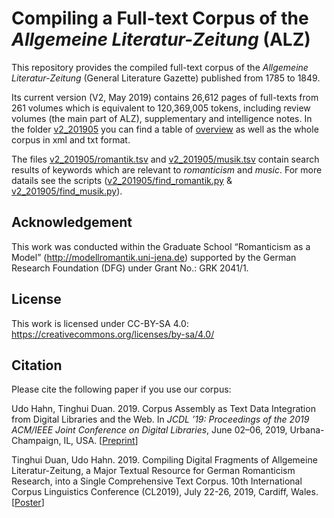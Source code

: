 # Compiling a Full-text Corpus of the *Allgemeine Literatur-Zeitung* (ALZ)

This repository provides the compiled full-text corpus of the *Allgemeine Literatur-Zeitung* (General Literature Gazette) published from 1785 to 1849.

Its current version (V2, May 2019) contains 26,612 pages of full-texts from 261 volumes which is equivalent to 120,369,005 tokens, including review volumes (the main part of ALZ), supplementary and intelligence notes. In the folder [v2_201905](v2_201905) you can find a table of [overview](v2_201905/ALZ_V2_Overview.tsv) as well as the whole corpus in xml and txt format.

The files [v2_201905/romantik.tsv](v2_201905/romantik.tsv) and [v2_201905/musik.tsv](v2_201905/musik.tsv) contain search results of keywords which are relevant to *romanticism* and *music*. For more datails see the scripts ([v2_201905/find_romantik.py](v2_201905/romantik.py) & [v2_201905/find_musik.py](v2_201905/musik.py)).

## Acknowledgement
This work was conducted within the Graduate School “Romanticism as a Model” (http://modellromantik.uni-jena.de) supported by the German Research Foundation (DFG) under Grant No.: GRK 2041/1.

## License
This work is licensed under CC-BY-SA 4.0: https://creativecommons.org/licenses/by-sa/4.0/

## Citation
Please cite the following paper if you use our corpus:

Udo Hahn, Tinghui Duan. 2019. Corpus Assembly as Text Data Integration from Digital Libraries and the Web. In *JCDL ’19: Proceedings of the 2019 ACM/IEEE Joint Conference on Digital Libraries*, June 02–06, 2019, Urbana-Champaign, IL, USA. [[Preprint](https://julielab.de/downloads/publications/papers/Hahn_Duan_2019_JCDL.pdf)]

Tinghui Duan, Udo Hahn. 2019. Compiling Digital Fragments of Allgemeine Literatur-Zeitung, a Major Textual Resource for German Romanticism Research, into a Single Comprehensive Text Corpus. 10th International Corpus Linguistics Conference (CL2019), July 22-26, 2019, Cardiff, Wales. [[Poster](https://julielab.de/downloads/publications/posters/Poster_CL2019_Duan.pdf)]
